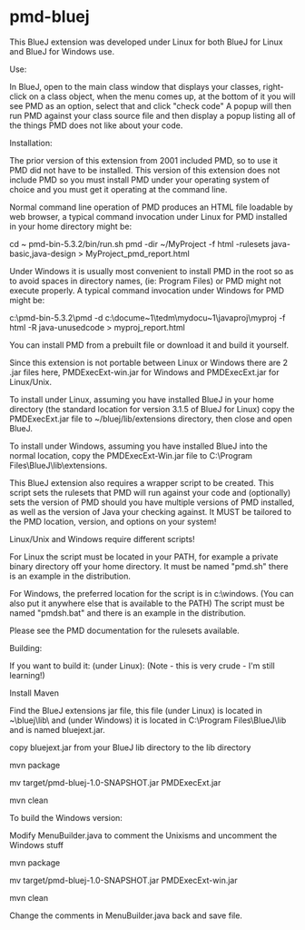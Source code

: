 # pmd-bluej

This BlueJ extension was developed under Linux for both BlueJ for Linux and
BlueJ for Windows use.

Use:

In BlueJ, open to the main class window that displays your classes, right-click
on a class object, when the menu comes up, at the bottom of it you will see
PMD as an option, select that and click "check code"  A popup will then run
PMD against your class source file and then display a popup listing all of
the things PMD does not like about your code.

Installation:

The prior version of this extension from 2001 included PMD, so to use it PMD
did not have to be installed.  This version of this extension does not include PMD
so you must install PMD under your operating system of choice and you must get it
operating at the command line.

Normal command line operation of PMD produces an
HTML file loadable by web browser, a typical command invocation under Linux
for PMD installed in your home directory might be:

cd ~
pmd-bin-5.3.2/bin/run.sh pmd -dir  ~/MyProject -f html -rulesets java-basic,java-design > MyProject_pmd_report.html

Under Windows it is usually most convenient to install PMD in the root so as to
avoid spaces in directory names, (ie: Program Files) or PMD might not execute
properly.  A typical command invocation under Windows for PMD might be:

c:\pmd-bin-5.3.2\pmd -d c:\docume~1\tedm\mydocu~1\javaproj\myproj -f html -R java-unusedcode > myproj_report.html

You can install PMD from a prebuilt file or download it and build it yourself.

Since this extension is not portable between Linux or Windows there are 2 .jar files
here, PMDExecExt-win.jar for Windows and PMDExecExt.jar for Linux/Unix.

To install under Linux, assuming you have installed BlueJ in your home directory
(the standard location for version 3.1.5 of BlueJ for Linux) copy the
PMDExecExt.jar file to ~/bluej/lib/extensions directory, then close and open
BlueJ.

To install under Windows, assuming you have installed BlueJ into the normal location,
copy the PMDExecExt-Win.jar file to C:\Program Files\BlueJ\lib\extensions.

This BlueJ extension also requires a wrapper script to be created.  This script sets the
rulesets that PMD will run against your code and (optionally) sets the version of PMD
should you have multiple versions of PMD installed, as well as the version of Java your
checking against.  It MUST be tailored to the PMD location, version, and options on
your system!

Linux/Unix and Windows require different scripts!

For Linux the script must be located in your PATH, for example a private binary
directory off your home directory.  It must be named "pmd.sh" there is an example
in the distribution.

For Windows, the preferred location for the script is in c:\windows.  (You can also put it
anywhere else that is available to the PATH)  The script must be named "pmdsh.bat" and
there is an example in the distribution.

Please see the PMD documentation for the rulesets available.

Building:

If you want to build it: (under Linux):
(Note - this is very crude - I'm still learning!)

Install Maven

Find the BlueJ extensions jar file, this file (under Linux) is located
in ~\bluej\lib\ and (under Windows) it is located
in C:\Program Files\BlueJ\lib and is named bluejext.jar.

copy bluejext.jar from your BlueJ lib directory to the lib directory

mvn package

mv target/pmd-bluej-1.0-SNAPSHOT.jar PMDExecExt.jar

mvn clean

To build the Windows version:

Modify MenuBuilder.java to comment the Unixisms and uncomment the Windows
stuff

mvn package

mv target/pmd-bluej-1.0-SNAPSHOT.jar PMDExecExt-win.jar

mvn clean

Change the comments in MenuBuilder.java back and save file.
